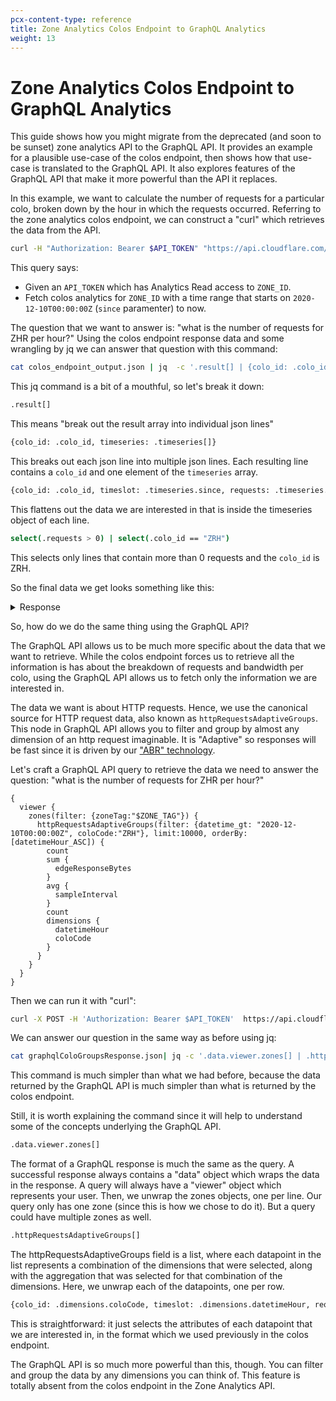```yaml
---
pcx-content-type: reference
title: Zone Analytics Colos Endpoint to GraphQL Analytics
weight: 13
---
```


# Zone Analytics Colos Endpoint to GraphQL Analytics

This guide shows how you might migrate from the deprecated (and soon to be
sunset) zone analytics API to the GraphQL API. It provides an example for a
plausible use-case of the colos endpoint, then shows how that use-case is
translated to the GraphQL API. It also explores features of the GraphQL API
that make it more powerful than the API it replaces.

In this example, we want to calculate the number of requests for a particular
colo, broken down by the hour in which the requests occurred. Referring to the
zone analytics colos endpoint, we can construct a "curl" which retrieves the
data from the API.

```bash
curl -H "Authorization: Bearer $API_TOKEN" "https://api.cloudflare.com/client/v4/zones/$ZONE_ID/analytics/colos?since=2020-12-10T00:00:00Z"  > colos_endpoint_output.json
```

This query says:

*   Given an `API_TOKEN` which has Analytics Read access to `ZONE_ID`.
*   Fetch colos analytics for `ZONE_ID` with a time range that starts on
    `2020-12-10T00:00:00Z` (`since` paramenter) to now.

The question that we want to answer is: "what is the number of requests for ZHR
per hour?" Using the colos endpoint response data and some wrangling by jq we
can answer that question with this command:

```bash
cat colos_endpoint_output.json | jq  -c '.result[] | {colo_id: .colo_id, timeseries: .timeseries[]} | {colo_id: .colo_id, timeslot: .timeseries.since, requests: .timeseries.requests.all, bandwidth: .timeseries.bandwidth.all} | select(.requests > 0) | select(.colo_id == "ZRH") '
```

This jq command is a bit of a mouthful, so let's break it down:

```bash
.result[]
```

This means "break out the result array into individual json lines"

```bash
{colo_id: .colo_id, timeseries: .timeseries[]}
```

This breaks out each json line into multiple json lines. Each resulting line
contains a `colo_id` and one element of the `timeseries` array.

```bash
{colo_id: .colo_id, timeslot: .timeseries.since, requests: .timeseries.requests.all, bandwidth: .timeseries.bandwidth.all}
```

This flattens out the data we are interested in that is inside the timeseries
object of each line.

```bash
select(.requests > 0) | select(.colo_id == "ZRH")
```

This selects only lines that contain more than 0 requests and the `colo_id` is ZRH.

So the final data we get looks something like this:

<details>
<summary>Response</summary>
<div>

```json
{"colo_id":"ZRH","timeslot":"2020-12-10T00:00:00Z","requests":601,"bandwidth":683581}
{"colo_id":"ZRH","timeslot":"2020-12-10T01:00:00Z","requests":484,"bandwidth":550936}
{"colo_id":"ZRH","timeslot":"2020-12-10T02:00:00Z","requests":326,"bandwidth":370627}
{"colo_id":"ZRH","timeslot":"2020-12-10T03:00:00Z","requests":354,"bandwidth":402527}
{"colo_id":"ZRH","timeslot":"2020-12-10T04:00:00Z","requests":446,"bandwidth":507234}
{"colo_id":"ZRH","timeslot":"2020-12-10T05:00:00Z","requests":692,"bandwidth":787688}
{"colo_id":"ZRH","timeslot":"2020-12-10T06:00:00Z","requests":1474,"bandwidth":1676166}
{"colo_id":"ZRH","timeslot":"2020-12-10T07:00:00Z","requests":2839,"bandwidth":3226871}
{"colo_id":"ZRH","timeslot":"2020-12-10T08:00:00Z","requests":2953,"bandwidth":3358487}
{"colo_id":"ZRH","timeslot":"2020-12-10T09:00:00Z","requests":2550,"bandwidth":2901823}
{"colo_id":"ZRH","timeslot":"2020-12-10T10:00:00Z","requests":2203,"bandwidth":2504615}
...
```

</div>
</details>

So, how do we do the same thing using the GraphQL API?

The GraphQL API allows us to be much more specific about the data that we want
to retrieve. While the colos endpoint forces us to retrieve all the information
is has about the breakdown of requests and bandwidth per colo, using the
GraphQL API allows us to fetch only the information we are interested in.

The data we want is about HTTP requests. Hence, we use the canonical source for
HTTP request data, also known as `httpRequestsAdaptiveGroups`. This node in
GraphQL API allows you to filter and group by almost any dimension of an http
request imaginable. It is "Adaptive" so responses will be fast since it is
driven by our
["ABR" technology](https://blog.cloudflare.com/explaining-cloudflares-abr-analytics/).

Let's craft a GraphQL API query to retrieve the data we need to answer the
question: "what is the number of requests for ZHR per hour?"

```text
{
  viewer {
    zones(filter: {zoneTag:"$ZONE_TAG"}) {
      httpRequestsAdaptiveGroups(filter: {datetime_gt: "2020-12-10T00:00:00Z", coloCode:"ZRH"}, limit:10000, orderBy: [datetimeHour_ASC]) {
        count
        sum {
          edgeResponseBytes
        }
        avg {
          sampleInterval
        }
        count
        dimensions {
          datetimeHour
          coloCode
        }
      }
    }
  }
}
```

Then we can run it with "curl":

```bash
curl -X POST -H 'Authorization: Bearer $API_TOKEN'  https://api.cloudflare.com/client/v4/graphql -d "@./coloGroups.json" > graphqlColoGroupsResponse.json
```

We can answer our question in the same way as before using jq:

```bash
cat graphqlColoGroupsResponse.json| jq -c '.data.viewer.zones[] | .httpRequestsAdaptiveGroups[] | {colo_id: .dimensions.coloCode, timeslot: .dimensions.datetimeHour, requests: .count, bandwidth: .sum.edgeResponseBytes}'
```

This command is much simpler than what we had before, because the data returned
by the GraphQL API is much simpler than what is returned by the colos endpoint.

Still, it is worth explaining the command since it will help to understand some
of the concepts underlying the GraphQL API.

```bash
.data.viewer.zones[]
```

The format of a GraphQL response is much the same as the query. A successful
response always contains a "data" object which wraps the data in the response.
A query will always have a "viewer" object which represents your user. Then, we
unwrap the zones objects, one per line. Our query only has one zone (since this
is how we chose to do it). But a query could have multiple zones as well.

```bash
.httpRequestsAdaptiveGroups[]
```

The httpRequestsAdaptiveGroups field is a list, where each datapoint in the
list represents a combination of the dimensions that were selected, along with
the aggregation that was selected for that combination of the dimensions. Here,
we unwrap each of the datapoints, one per row.

```bash
{colo_id: .dimensions.coloCode, timeslot: .dimensions.datetimeHour, requests: .count, bandwidth: .sum.edgeResponseBytes}
```

This is straightforward: it just selects the attributes of each datapoint that
we are interested in, in the format which we used previously in the colos
endpoint.

The GraphQL API is so much more powerful than this, though. You can filter and
group the data by any dimensions you can think of. This feature is totally
absent from the colos endpoint in the Zone Analytics API.
